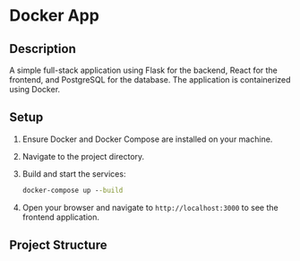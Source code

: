 # Docker App

## Description

A simple full-stack application using Flask for the backend, React for the frontend, and PostgreSQL for the database. The application is containerized using Docker.

## Setup

1. Ensure Docker and Docker Compose are installed on your machine.
2. Navigate to the project directory.
3. Build and start the services:

    ```cmd
    docker-compose up --build
    ```

4. Open your browser and navigate to `http://localhost:3000` to see the frontend application.

## Project Structure


